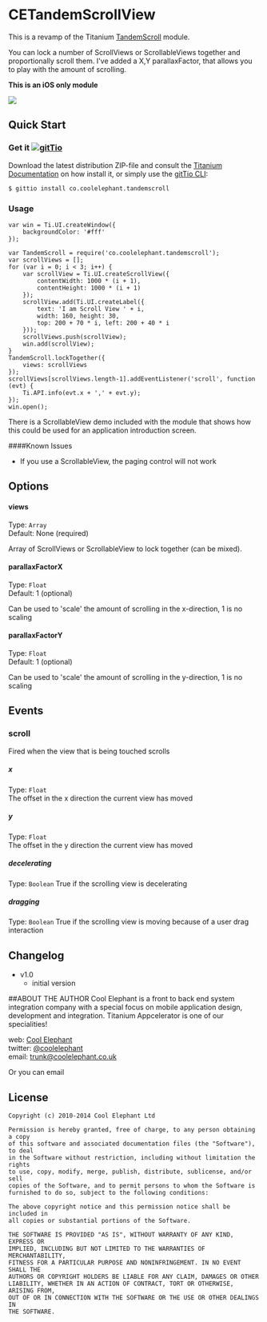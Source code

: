 CETandemScrollView
===========================================


This is a revamp of the Titanium [TandemScroll](https://github.com/appcelerator/titanium_modules/tree/master/tandemscroll/mobile/ios) module.

You can lock a number of ScrollViews or ScrollableViews together and proportionally scroll them.  I've added a X,Y parallaxFactor, that allows you to play with the amount of scrolling.

**This is an iOS only module**

<img src="../images/demo.gif" />

## Quick Start

### Get it [![gitTio](http://gitt.io/badge.png)](http://gitt.io/component/co.coolelephant.tandemscroll)
Download the latest distribution ZIP-file and consult the [Titanium Documentation](http://docs.appcelerator.com/titanium/latest/#!/guide/Using_a_Module) on how install it, or simply use the [gitTio CLI](http://gitt.io/cli):

`$ gittio install co.coolelephant.tandemscroll`


### Usage

	var win = Ti.UI.createWindow({
    	backgroundColor: '#fff'
    });
    
    var TandemScroll = require('co.coolelephant.tandemscroll');
    var scrollViews = [];
    for (var i = 0; i < 3; i++) {
        var scrollView = Ti.UI.createScrollView({
            contentWidth: 1000 * (i + 1),
            contentHeight: 1000 * (i + 1)
        });
        scrollView.add(Ti.UI.createLabel({
            text: 'I am Scroll View ' + i,
            width: 160, height: 30,
            top: 200 + 70 * i, left: 200 + 40 * i
        }));
        scrollViews.push(scrollView);
        win.add(scrollView);
    }
    TandemScroll.lockTogether({
	    views: scrollViews
    });
    scrollViews[scrollViews.length-1].addEventListener('scroll', function (evt) {
        Ti.API.info(evt.x + ',' + evt.y);
    });
    win.open();
    
There is a ScrollableView demo included with the module that shows how this could be used for an application introduction screen.

####Known Issues
* If you use a ScrollableView, the paging control will not work

## Options

#### views

Type: `Array`  
Default: None (required)

Array of ScrollViews or ScrollableView to lock together (can be mixed).

#### parallaxFactorX

Type: `Float`  
Default: 1 (optional)

Can be used to 'scale' the amount of scrolling in the x-direction, 1 is no scaling 

#### parallaxFactorY

Type: `Float`  
Default: 1 (optional)

Can be used to 'scale' the amount of scrolling in the y-direction, 1 is no scaling 

## Events

### scroll
Fired when the view that is being touched scrolls

##### x
Type: `Float`	
The offset in the x direction the current view has moved
   
##### y
Type: `Float`	
The offset in the y direction the current view has moved

##### decelerating
Type: `Boolean`	
True if the scrolling view is decelerating

##### dragging
Type: `Boolean`	
True if the scrolling view is moving because of a user drag interaction


## Changelog

* v1.0  
  * initial version

##ABOUT THE AUTHOR
Cool Elephant is a front to back end system integration company with a special focus on mobile application design, development and integration. Titanium Appcelerator is one of our specialities!

web: [Cool Elephant](http://coolelephant.co.uk)  
twitter: [@coolelephant](https://twitter.com/coolelephant)  
email: trunk@coolelephant.co.uk

Or you can email

## License

    Copyright (c) 2010-2014 Cool Elephant Ltd

    Permission is hereby granted, free of charge, to any person obtaining a copy
    of this software and associated documentation files (the "Software"), to deal
    in the Software without restriction, including without limitation the rights
    to use, copy, modify, merge, publish, distribute, sublicense, and/or sell
    copies of the Software, and to permit persons to whom the Software is
    furnished to do so, subject to the following conditions:

    The above copyright notice and this permission notice shall be included in
    all copies or substantial portions of the Software.

    THE SOFTWARE IS PROVIDED "AS IS", WITHOUT WARRANTY OF ANY KIND, EXPRESS OR
    IMPLIED, INCLUDING BUT NOT LIMITED TO THE WARRANTIES OF MERCHANTABILITY,
    FITNESS FOR A PARTICULAR PURPOSE AND NONINFRINGEMENT. IN NO EVENT SHALL THE
    AUTHORS OR COPYRIGHT HOLDERS BE LIABLE FOR ANY CLAIM, DAMAGES OR OTHER
    LIABILITY, WHETHER IN AN ACTION OF CONTRACT, TORT OR OTHERWISE, ARISING FROM,
    OUT OF OR IN CONNECTION WITH THE SOFTWARE OR THE USE OR OTHER DEALINGS IN
    THE SOFTWARE.
